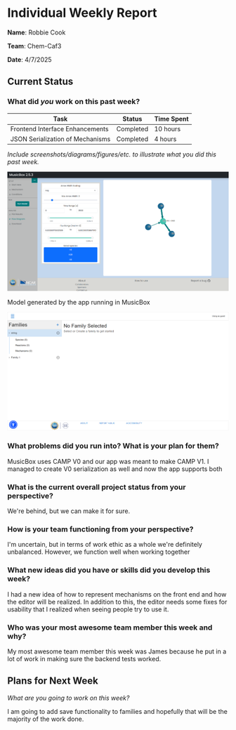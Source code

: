 # Individual Weekly Report

**Name**: Robbie Cook

**Team**: Chem-Caf3

**Date**: 4/7/2025

## Current Status

### What did _you_ work on this past week?

| Task | Status | Time Spent | 
| ---- | ------ | ---------- |
|Frontend Interface Enhancements|Completed|10 hours|
|JSON Serialization of Mechanisms|Completed|4 hours|

*Include screenshots/diagrams/figures/etc. to illustrate what you did this past week.*

![](image.png)

Model generated by the app running in MusicBox


![](image-1.png)

### What problems did you run into? What is your plan for them?

MusicBox uses CAMP V0 and our app was meant to make CAMP V1. I managed to create V0 serialization as well and now the app supports both

### What is the current overall project status from your perspective? 

We're behind, but we can make it for sure.

### How is your team functioning from your perspective?

I'm uncertain, but in terms of work ethic as a whole we're definitely unbalanced. However, we function well when working together

### What new ideas did you have or skills did you develop this week?

I had a new idea of how to represent mechanisms on the front end and how the editor will be realized. In addition to this, the editor needs some fixes for usability that I realized when seeing people try to use it.

### Who was your most awesome team member this week and why?

My most awesome team member this week was James because he put in a lot of work in making sure the backend tests worked.

## Plans for Next Week

*What are you going to work on this week?*

I am going to add save functionality to families and hopefully that will be the majority of the work done.